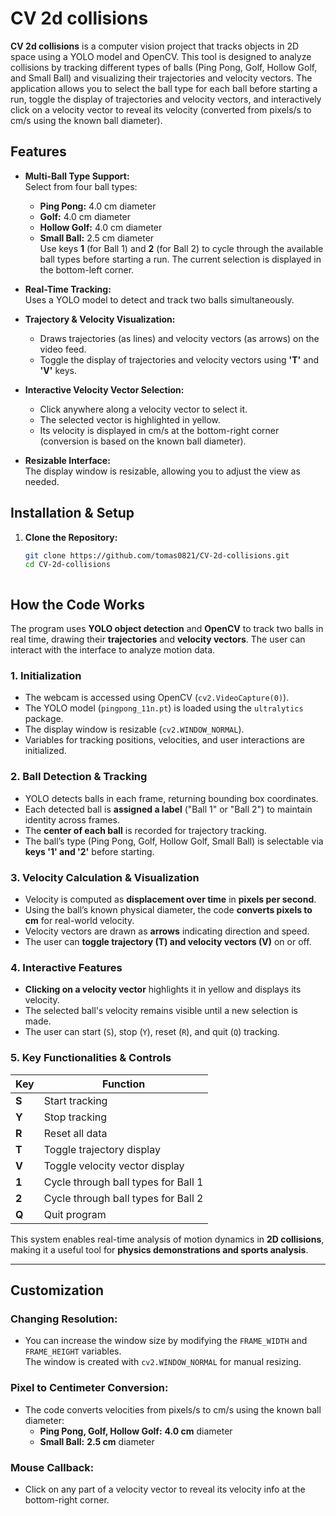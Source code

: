 # CV 2d collisions

**CV 2d collisions** is a computer vision project that tracks objects in 2D space using a YOLO model and OpenCV. This tool is designed to analyze collisions by tracking different types of balls (Ping Pong, Golf, Hollow Golf, and Small Ball) and visualizing their trajectories and velocity vectors. The application allows you to select the ball type for each ball before starting a run, toggle the display of trajectories and velocity vectors, and interactively click on a velocity vector to reveal its velocity (converted from pixels/s to cm/s using the known ball diameter).

## Features

- **Multi-Ball Type Support:**  
  Select from four ball types:
  - **Ping Pong:** 4.0 cm diameter
  - **Golf:** 4.0 cm diameter
  - **Hollow Golf:** 4.0 cm diameter
  - **Small Ball:** 2.5 cm diameter  
  Use keys **1** (for Ball 1) and **2** (for Ball 2) to cycle through the available ball types before starting a run. The current selection is displayed in the bottom-left corner.

- **Real-Time Tracking:**  
  Uses a YOLO model to detect and track two balls simultaneously.

- **Trajectory & Velocity Visualization:**  
  - Draws trajectories (as lines) and velocity vectors (as arrows) on the video feed.
  - Toggle the display of trajectories and velocity vectors using **'T'** and **'V'** keys.

- **Interactive Velocity Vector Selection:**  
  - Click anywhere along a velocity vector to select it.
  - The selected vector is highlighted in yellow.
  - Its velocity is displayed in cm/s at the bottom-right corner (conversion is based on the known ball diameter).

- **Resizable Interface:**  
  The display window is resizable, allowing you to adjust the view as needed.

## Installation & Setup

1. **Clone the Repository:**

   ```bash
   git clone https://github.com/tomas0821/CV-2d-collisions.git
   cd CV-2d-collisions



## How the Code Works

The program uses **YOLO object detection** and **OpenCV** to track two balls in real time, drawing their **trajectories** and **velocity vectors**. The user can interact with the interface to analyze motion data.

### **1. Initialization**
- The webcam is accessed using OpenCV (`cv2.VideoCapture(0)`).
- The YOLO model (`pingpong_11n.pt`) is loaded using the `ultralytics` package.
- The display window is resizable (`cv2.WINDOW_NORMAL`).
- Variables for tracking positions, velocities, and user interactions are initialized.

### **2. Ball Detection & Tracking**
- YOLO detects balls in each frame, returning bounding box coordinates.
- Each detected ball is **assigned a label** ("Ball 1" or "Ball 2") to maintain identity across frames.
- The **center of each ball** is recorded for trajectory tracking.
- The ball’s type (Ping Pong, Golf, Hollow Golf, Small Ball) is selectable via **keys '1' and '2'** before starting.

### **3. Velocity Calculation & Visualization**
- Velocity is computed as **displacement over time** in **pixels per second**.
- Using the ball’s known physical diameter, the code **converts pixels to cm** for real-world velocity.
- Velocity vectors are drawn as **arrows** indicating direction and speed.
- The user can **toggle trajectory (T) and velocity vectors (V)** on or off.

### **4. Interactive Features**
- **Clicking on a velocity vector** highlights it in yellow and displays its velocity.
- The selected ball's velocity remains visible until a new selection is made.
- The user can start (`S`), stop (`Y`), reset (`R`), and quit (`Q`) tracking.

### **5. Key Functionalities & Controls**
| Key  | Function |
|------|----------|
| **S**  | Start tracking |
| **Y**  | Stop tracking |
| **R**  | Reset all data |
| **T**  | Toggle trajectory display |
| **V**  | Toggle velocity vector display |
| **1**  | Cycle through ball types for Ball 1 |
| **2**  | Cycle through ball types for Ball 2 |
| **Q**  | Quit program |

This system enables real-time analysis of motion dynamics in **2D collisions**, making it a useful tool for **physics demonstrations and sports analysis**.



---

## Customization

### Changing Resolution:
* You can increase the window size by modifying the `FRAME_WIDTH` and `FRAME_HEIGHT` variables.  
  The window is created with `cv2.WINDOW_NORMAL` for manual resizing.

### Pixel to Centimeter Conversion:
* The code converts velocities from pixels/s to cm/s using the known ball diameter:
  * **Ping Pong, Golf, Hollow Golf:** **4.0 cm** diameter
  * **Small Ball:** **2.5 cm** diameter

### Mouse Callback:
* Click on any part of a velocity vector to reveal its velocity info at the bottom-right corner.
```